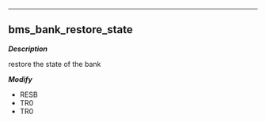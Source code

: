 ---

## bms_bank_restore_state
***Description***

restore the state of the bank


***Modify***

* RESB
* TR0
* TR0

